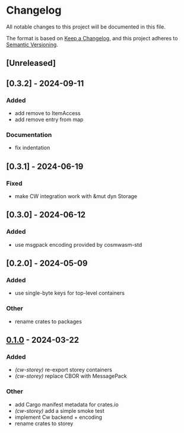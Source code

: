 # Changelog
All notable changes to this project will be documented in this file.

The format is based on [Keep a Changelog](https://keepachangelog.com/en/1.0.0/),
and this project adheres to [Semantic Versioning](https://semver.org/spec/v2.0.0.html).

## [Unreleased]
## [0.3.2] - 2024-09-11


### Added
- add remove to ItemAccess
- add remove entry from map

### Documentation
- fix indentation
## [0.3.1] - 2024-06-19


### Fixed
- make CW integration work with &mut dyn Storage
## [0.3.0] - 2024-06-12


### Added
- use msgpack encoding provided by cosmwasm-std
## [0.2.0] - 2024-05-09


### Added
- use single-byte keys for top-level containers

### Other
- rename crates to packages

## [0.1.0](https://github.com/CosmWasm/storey/releases/tag/cw-storey-v0.1.0) - 2024-03-22

### Added
- *(cw-storey)* re-export storey containers
- *(cw-storey)* replace CBOR with MessagePack

### Other
- add Cargo manifest metadata for crates.io
- *(cw-storey)* add a simple smoke test
- implement Cw backend + encoding
- rename crates to storey
